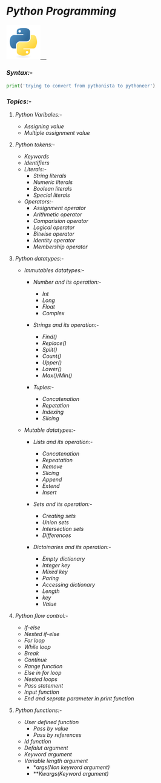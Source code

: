 # _Python Programming_ 

<a href="https://www.python.org" target="_blank"> <img src="https://raw.githubusercontent.com/devicons/devicon/master/icons/python/python-original.svg" alt="python" width="90" height="90"/>&nbsp;&nbsp;&nbsp;&nbsp; </a>

### _Syntax:-_
```python
print('trying to convert from pythonista to pythoneer')
```

### _Topics:-_

1. *Python Varibales:-*
      * *Assigning value*
      * *Multiple assignment value*
      
2. *Python tokens:-*
      * *Keywords*
      * *Identifiers*
      * *Literals:-*
           * *String literals*
           * *Numeric literals*
           * *Boolean literals*
           * *Special literals*
      * *Operators:-*
           * *Assignment operator*     
           * *Arithmetic operator*
           * *Comparision operator*
           * *Logical operator*
           * *Bitwise operator*
           * *Identity operator*
           * *Membership operator*
      
3. *Python datatypes:-*
      * *Immutables datatypes:-*
           * *Number and its operation:-*
               * *Int*
               * *Long*
               * *Float*
               * *Complex*
           * *Strings and its operation:-*
               * *Find()*
               * *Replace()*
               * *Split()*
               * *Count()*
               * *Upper()*
               * *Lower()*
               * *Max()/Min()*
                
           * *Tuples:-*
               * *Concatenation*
               * *Repetation*
               * *Indexing*
               * *Slicing*   
                    
      * *Mutable datatypes:-*  
           * *Lists and its operation:-*
               * *Concatenation*
               * *Repeatation*
               * *Remove*
               * *Slicing*
               * *Append*
               * *Extend*
               * *Insert*
           * *Sets and its operation:-*
               * *Creating sets*
               * *Union sets*
               * *Intersection sets*
               * *Differences*
               
              
           * *Dictoinaries and its operation:-*
               * *Empty dictionary*
               * *Integer key*
               * *Mixed key*
               * *Paring*
               * *Accessing dictionary*
               * *Length*          
               * *key*
               * *Value*

4. *Python flow control:-*
     * *If-else*
     * *Nested if-else*
     * *For loop*
     * *While loop*
     * *Break*
     * *Continue*
     * *Range function*
     * *Else in for loop*
     * *Nested loops* 
     * *Pass statement*
     * *Input function*
     * *End and seprate parameter in print function*

5. *Python functions:-*
     * *User defined function*
         * *Pass by value*
         * *Pass by references*
     * *Id function*
     * *Defalut argument*
     * *Keyword argument*
     * *Variable length argument*
         * **args(Non keyword argument)*
         * ***Kwargs(Keyword argument)*
         
              
     
                    
               
               
               
               
               
               
               
               
               
               
               
               
               
               
               
               
               
               
               
               
               
               
               
               
               
               
               
               
               
               
               
               
               
               
               
               


